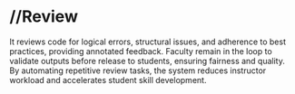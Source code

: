 # //Review
 It reviews code for logical errors, structural issues, and adherence to best practices, providing annotated feedback. Faculty remain in the loop to validate outputs before release to students, ensuring fairness and quality. By automating repetitive review tasks, the system reduces instructor workload and accelerates student skill development.
